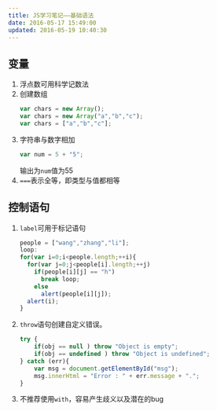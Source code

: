```yaml
---
title: JS学习笔记——基础语法
date: 2016-05-17 15:49:00
updated: 2016-05-19 10:40:30
---
```

<!-- index-menu -->

## 变量

1. 浮点数可用科学记数法
2. 创建数组
   ```javascript
   var chars = new Array();
   var chars = new Array("a","b","c");
   var chars = ["a","b","c"];
   ```
3. 字符串与数字相加
   ```javascript
   var num = 5 + "5";
   ```
   输出为`num`值为55
4. `===`表示全等，即类型与值都相等

## 控制语句
1. `label`可用于标记语句
    ```javascript
    people = ["wang","zhang","li"];
    loop:
    for(var i=0;i<people.length;++i){
      for(var j=0;j<people[i].length;++j)
        if(people[i][j] == "h")
          break loop;
        else
          alert(people[i][j]);
      alert(i);
    }
    ```
2. `throw`语句创建自定义错误。
    ```javascript
    try {
        if(obj == null ) throw "Object is empty";
        if(obj == undefined ) throw "Object is undefined";
    } catch (err){
        var msg = document.getElementById("msg");
        msg.innerHtml = "Error : " + err.message + ".";
    }
    ```
3. 不推荐使用`with`，容易产生歧义以及潜在的bug

